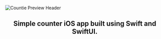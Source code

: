 ![Countie Preview Header](docs/images/header.png)

<h2 align="center">Simple counter iOS app built using Swift and SwiftUI.</h2>